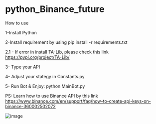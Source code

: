 # python_Binance_future
How to use

1-Install Python

2-Install requirement by using pip install -r requirements.txt

2.1 - If error in install TA-Lib, please check this link https://pypi.org/project/TA-Lib/

3- Type your API 

4- Adjust your stategy in Constants.py

5- Run Bot & Enjoy: python MainBot.py

PS: Learn how to use Binance API by this link https://www.binance.com/en/support/faq/how-to-create-api-keys-on-binance-360002502072

![image](https://user-images.githubusercontent.com/20774173/236887329-9ac463b7-9063-42c6-b292-8bf26ac21117.png)
